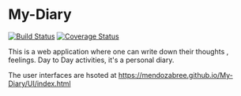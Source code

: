 # My-Diary

[![Build Status](https://travis-ci.com/mendozabree/My-Diary.svg?branch=develop)](https://travis-ci.com/mendozabree/My-Diary)
[![Coverage Status](https://coveralls.io/repos/github/mendozabree/My-Diary/badge.svg?branch=develop)](https://coveralls.io/github/mendozabree/My-Diary?branch=develop)

This is a web application where one can write down their thoughts , feelings. Day to Day activities, it's a personal diary.

The user interfaces are hsoted at https://mendozabree.github.io/My-Diary/UI/index.html

